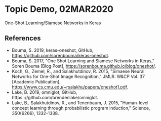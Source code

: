 # Topic Demo, 02MAR2020

One-Shot Learning/Siamese Networks in Keras

## References
* Bouma, S. 2019, keras-oneshot, GitHub, https://github.com/sorenbouma/keras-oneshot.
* Bouma, S. 2017, "One Shot Learning and Siamese Networks in Keras," Soren Bouma [Blog Post], https://sorenbouma.github.io/blog/oneshot/.
* Koch, G., Zemel, R., and Salakhutdinov, R. 2015, "Simaese Neural Networks for One-Shot Image Recognition," JMLR: W&CP Vol. 37 [Academic Publication], https://www.cs.cmu.edu/~rsalakhu/papers/oneshot1.pdf.
* Lake, B. 2019, omniglot, GitHub, https.://github.com/brendenlake/omniglot.
* Lake, B., Salakhutdinov, R., and Tenenbaum, J. 2015, "Human-level concept learning through probabilistic program induction," Science, 350(6266), 1332-1338.
